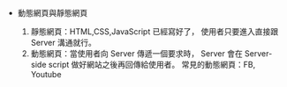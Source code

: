 - 動態網頁與靜態網頁

  1. 靜態網頁：HTML,CSS,JavaScript 已經寫好了，
     使用者只要進入直接跟 Server 溝通就行。
  2. 動態網頁：當使用者向 Server 傳遞一個要求時，
     Server 會在 Server-side script 做好網站之後再回傳給使用者。
     常見的動態網頁：FB, Youtube
